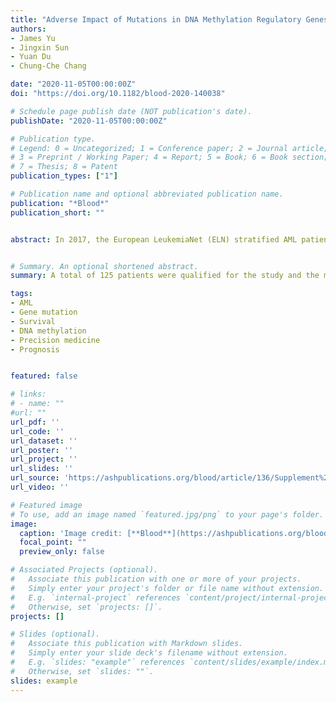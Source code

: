 ```yaml
---
title: "Adverse Impact of Mutations in DNA Methylation Regulatory Genes on the Prognosis of AML Patients in the 2017 ELN Favorable Risk Group"
authors:
- James Yu
- Jingxin Sun
- Yuan Du
- Chung-Che Chang

date: "2020-11-05T00:00:00Z"
doi: "https://doi.org/10.1182/blood-2020-140038"

# Schedule page publish date (NOT publication's date).
publishDate: "2020-11-05T00:00:00Z"

# Publication type.
# Legend: 0 = Uncategorized; 1 = Conference paper; 2 = Journal article;
# 3 = Preprint / Working Paper; 4 = Report; 5 = Book; 6 = Book section;
# 7 = Thesis; 8 = Patent
publication_types: ["1"]

# Publication name and optional abbreviated publication name.
publication: "*Blood*"
publication_short: ""


abstract: In 2017, the European LeukemiaNet (ELN) stratified AML patients into 3 risk groups based on the presence or absence of specific chromosome abnormalities and selected gene mutations.1 However, some studies have suggested that the prognosis or CR rates are heterozygous in the 2017 ELN favorable group depending on the specific co-existing mutations.2 Although they were not included in 2017 ELN due to an insufficient accumulation of evidence, some mutations involved in DNA methylation, including DNMT3A and IDH1/2, revealed adverse effects in AML prognosis.1,3-5 The goal of the current study was to evaluate how the DNA methylation regulatory (DNA-MR) gene mutations may impact the outcomes of AML patients categorized as favorable risk according to the ELN risk stratification.


# Summary. An optional shortened abstract.
summary: A total of 125 patients were qualified for the study and the median follow-up for the cohort was 404 days. Among ELN favorable risk patients (n = 45), the mutations of DNA-MR genes occurred in 19 (42.2%) patients: DNMT3A, 20% (9/45); IDH2, 13% (6/45); TET2, 11% (5/45); IDH1, 9% (4/25). This led to 19, 26, 38, and 42 patients classified as Groups 1, 2, 3 and 4 respectively. In contrast, DNA-MR gene mutations were less common in ELN intermediate and adverse groups, and occurred in 34.2% (13/38) and 19.0% (8/42) respectively. Figure 1 shows OS and RFS of 4 groups by Kaplan-Myer Curve. The median OS for groups 1, 2, 3 and 4 were 306, not reached, 987, and 422 days, respectively. There was significant difference in OS between ELN favorable with versus without DNA-MR gene mutations (Group 1 vs 2; p-value: 0.0002). There was no significant OS difference between ELN favor with DNA-MR gene mutations versus ELN intermediate (Group 1 vs 3; p-value: 0.0921) or versus ELN adverse group (Group 1 vs 4; p-value: 0.9455). The median RFS for groups 1, 2, 3 and 4 were 511, not reached, 240, and 305 days. There was significant difference in RFS between ELN favorable with versus without DNA-MR gene mutations (Group 1 vs 2: adjusted p-value:0.0089). There were no significant RFS differences between ELN favorable with DNA-MR gene mutations versus intermediate (Group 1 vs 3; p value: 0.2304) or versus adverse group (Groups 1 vs 4; p-value: 0.6661). CR rate of groups 1, 2, 3 and 4 were 79%, 96%, 82% and 57% respectively. The CR rate of Group 1 was not statistically significantly different from CR rate of Group 2, 3, and 4. Further subgroup analysis revealed that the co-existing DNA-MR gene mutations did not impact OS and RFS in ELN intermediate and adverse groups.

tags:
- AML
- Gene mutation
- Survival
- DNA methylation
- Precision medicine
- Prognosis


featured: false

# links:
# - name: ""
#url: ""
url_pdf: ''
url_code: ''
url_dataset: ''
url_poster: ''
url_project: ''
url_slides: ''
url_source: 'https://ashpublications.org/blood/article/136/Supplement%201/16/470894/Adverse-Impact-of-Mutations-in-DNA-Methylation?searchresult=1'
url_video: ''

# Featured image
# To use, add an image named `featured.jpg/png` to your page's folder. 
image:
  caption: 'Image credit: [**Blood**](https://ashpublications.org/blood)'
  focal_point: ""
  preview_only: false

# Associated Projects (optional).
#   Associate this publication with one or more of your projects.
#   Simply enter your project's folder or file name without extension.
#   E.g. `internal-project` references `content/project/internal-project/index.md`.
#   Otherwise, set `projects: []`.
projects: []

# Slides (optional).
#   Associate this publication with Markdown slides.
#   Simply enter your slide deck's filename without extension.
#   E.g. `slides: "example"` references `content/slides/example/index.md`.
#   Otherwise, set `slides: ""`.
slides: example
---
```





